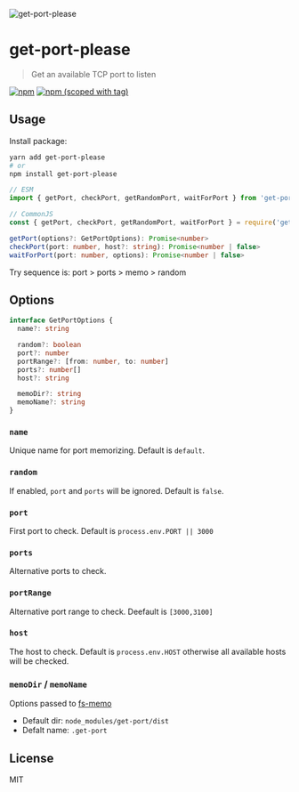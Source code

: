 ![get-port-please](https://user-images.githubusercontent.com/904724/101664848-9bc16380-3a4c-11eb-9e3a-faad60c86b2e.png)

# get-port-please

> Get an available TCP port to listen

[![npm](https://img.shields.io/npm/dt/get-port-please.svg?style=flat-square)](https://npmjs.com/package/get-port-please)
[![npm (scoped with tag)](https://img.shields.io/npm/v/get-port-please/latest.svg?style=flat-square)](https://npmjs.com/package/get-port-please)

## Usage

Install package:

```bash
yarn add get-port-please
# or
npm install get-port-please
```

```js
// ESM
import { getPort, checkPort, getRandomPort, waitForPort } from 'get-port-please'

// CommonJS
const { getPort, checkPort, getRandomPort, waitForPort } = require('get-port-please')
```

```ts
getPort(options?: GetPortOptions): Promise<number>
checkPort(port: number, host?: string): Promise<number | false>
waitForPort(port: number, options): Promise<number | false>
```

Try sequence is: port > ports > memo > random

## Options

```ts
interface GetPortOptions {
  name?: string

  random?: boolean
  port?: number
  portRange?: [from: number, to: number]
  ports?: number[]
  host?: string

  memoDir?: string
  memoName?: string
}
```

### `name`

Unique name for port memorizing. Default is `default`.

### `random`

If enabled, `port` and `ports` will be ignored. Default is `false`.

### `port`

First port to check. Default is `process.env.PORT || 3000`

### `ports`

Alternative ports to check.

### `portRange`

Alternative port range to check. Deefault is `[3000,3100]`

### `host`

The host to check. Default is `process.env.HOST` otherwise all available hosts will be checked.

### `memoDir` / `memoName`

Options passed to [fs-memo](https://github.com/unjs/fs-memo)

- Default dir: `node_modules/get-port/dist`
- Defalt name: `.get-port`

## License

MIT
